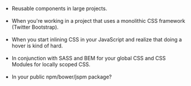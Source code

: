 <ul align="left">
  <li>Reusable components in large projects.</li>
  <br>
  <li>When you're working in a project that uses a monolithic CSS framework (Twitter Bootstrap).</li>
  <br>
  <li>When you start inlining CSS in your JavaScript and realize that doing a hover is kind of hard.</li>
  <br>
  <li>In conjunction with SASS and BEM for your global CSS and CSS Modules for locally scoped CSS.</li>
  <br>
  <li>In your public npm/bower/jspm package?</li>
</ul>